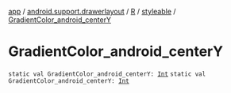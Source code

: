 [app](../../../index.md) / [android.support.drawerlayout](../../index.md) / [R](../index.md) / [styleable](index.md) / [GradientColor_android_centerY](./-gradient-color_android_center-y.md)

# GradientColor_android_centerY

`static val GradientColor_android_centerY: `[`Int`](https://kotlinlang.org/api/latest/jvm/stdlib/kotlin/-int/index.html)
`static val GradientColor_android_centerY: `[`Int`](https://kotlinlang.org/api/latest/jvm/stdlib/kotlin/-int/index.html)